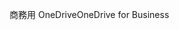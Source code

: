 <span data-ttu-id="5331c-101">商務用 OneDrive</span><span class="sxs-lookup"><span data-stu-id="5331c-101">OneDrive for Business</span></span>